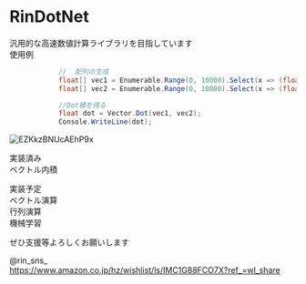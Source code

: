 # RinDotNet

汎用的な高速数値計算ライブラリを目指しています  
使用例
  
```csharp
            //  配列の生成
            float[] vec1 = Enumerable.Range(0, 10000).Select(x => (float)x).ToArray();
            float[] vec2 = Enumerable.Range(0, 10000).Select(x => (float)2 * x).ToArray();

            //Dot積を得る
            float dot = Vector.Dot(vec1, vec2);
            Console.WriteLine(dot);
```
![EZKkzBNUcAEhP9x](https://user-images.githubusercontent.com/16166677/83228956-123df880-a1c2-11ea-83dd-0b86d8443daa.png)

実装済み  
ベクトル内積
  
実装予定  
ベクトル演算  
行列演算  
機械学習  
  
ぜひ支援等よろしくお願いします  
  
@rin_sns_  
https://www.amazon.co.jp/hz/wishlist/ls/IMC1G88FCO7X?ref_=wl_share
